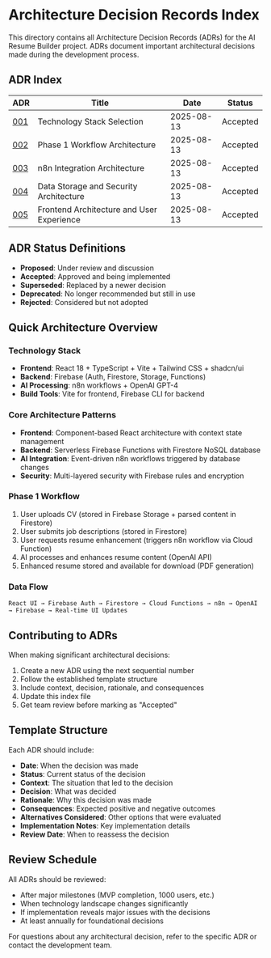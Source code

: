 # Architecture Decision Records Index

This directory contains all Architecture Decision Records (ADRs) for the AI Resume Builder project. ADRs document important architectural decisions made during the development process.

## ADR Index

| ADR | Title | Date | Status |
|-----|-------|------|--------|
| [001](./001-tech-stack-selection.md) | Technology Stack Selection | 2025-08-13 | Accepted |
| [002](./002-phase1-workflow-architecture.md) | Phase 1 Workflow Architecture | 2025-08-13 | Accepted |
| [003](./003-n8n-integration-architecture.md) | n8n Integration Architecture | 2025-08-13 | Accepted |
| [004](./004-data-storage-security-architecture.md) | Data Storage and Security Architecture | 2025-08-13 | Accepted |
| [005](./005-frontend-architecture-ux.md) | Frontend Architecture and User Experience | 2025-08-13 | Accepted |

## ADR Status Definitions

- **Proposed**: Under review and discussion
- **Accepted**: Approved and being implemented
- **Superseded**: Replaced by a newer decision
- **Deprecated**: No longer recommended but still in use
- **Rejected**: Considered but not adopted

## Quick Architecture Overview

### Technology Stack
- **Frontend**: React 18 + TypeScript + Vite + Tailwind CSS + shadcn/ui
- **Backend**: Firebase (Auth, Firestore, Storage, Functions)
- **AI Processing**: n8n workflows + OpenAI GPT-4
- **Build Tools**: Vite for frontend, Firebase CLI for backend

### Core Architecture Patterns
- **Frontend**: Component-based React architecture with context state management
- **Backend**: Serverless Firebase Functions with Firestore NoSQL database
- **AI Integration**: Event-driven n8n workflows triggered by database changes
- **Security**: Multi-layered security with Firebase rules and encryption

### Phase 1 Workflow
1. User uploads CV (stored in Firebase Storage + parsed content in Firestore)
2. User submits job descriptions (stored in Firestore)
3. User requests resume enhancement (triggers n8n workflow via Cloud Function)
4. AI processes and enhances resume content (OpenAI API)
5. Enhanced resume stored and available for download (PDF generation)

### Data Flow
```
React UI → Firebase Auth → Firestore → Cloud Functions → n8n → OpenAI → Firebase → Real-time UI Updates
```

## Contributing to ADRs

When making significant architectural decisions:

1. Create a new ADR using the next sequential number
2. Follow the established template structure
3. Include context, decision, rationale, and consequences
4. Update this index file
5. Get team review before marking as "Accepted"

## Template Structure

Each ADR should include:
- **Date**: When the decision was made
- **Status**: Current status of the decision
- **Context**: The situation that led to the decision
- **Decision**: What was decided
- **Rationale**: Why this decision was made
- **Consequences**: Expected positive and negative outcomes
- **Alternatives Considered**: Other options that were evaluated
- **Implementation Notes**: Key implementation details
- **Review Date**: When to reassess the decision

## Review Schedule

All ADRs should be reviewed:
- After major milestones (MVP completion, 1000 users, etc.)
- When technology landscape changes significantly
- If implementation reveals major issues with the decisions
- At least annually for foundational decisions

For questions about any architectural decision, refer to the specific ADR or contact the development team.
